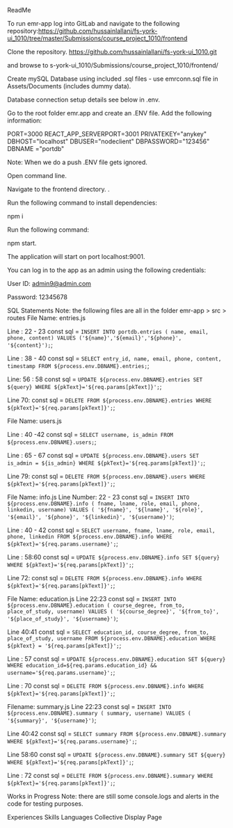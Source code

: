 ReadMe

To run emr-app log into GitLab and navigate to the following repository:https://github.com/hussainlallani/fs-york-ui_1010/tree/master/Submissions/course_project_1010/frontend

Clone the repository.
https://github.com/hussainlallani/fs-york-ui_1010.git

and browse to s-york-ui_1010/Submissions/course_project_1010/frontend/

Create mySQL Database using included .sql files - use emrconn.sql file in Assets/Documents (includes dummy data).

Database connection setup details see below in .env.

Go to the root folder emr.app and create an .ENV file. Add the following information:

PORT=3000
REACT_APP_SERVERPORT=3001
PRIVATEKEY="anykey"
DBHOST="localhost"
DBUSER="nodeclient"
DBPASSWORD="123456"
DBNAME ="portdb"

Note: When we do a push .ENV file gets ignored.

Open command line.

Navigate to the frontend directory.
.

Run the following command to install dependencies:

npm i

Run the following command:

npm start.

The application will start on port localhost:9001.

You can log in to the app as an admin using the following credentials:

User ID: admin9@admin.com

Password: 12345678

SQL Statements
Note: the following files are all in the folder emr-app > src > routes
File Name: entries.js

Line : 22 - 23
const sql = `INSERT INTO portdb.entries ( name, email, phone, content) VALUES ('${name}','${email}','${phone}', '${content}');`;

Line : 38 - 40
const sql = `SELECT entry_id, name, email, phone, content, timestamp FROM ${process.env.DBNAME}.entries;`;

Line: 56 : 58
const sql = `UPDATE ${process.env.DBNAME}.entries SET ${query} WHERE ${pkText}='${req.params[pkText]}';`;

Line 70:
const sql = `DELETE FROM ${process.env.DBNAME}.entries WHERE ${pkText}='${req.params[pkText]}';`;

File Name: users.js

Line : 40 -42
const sql = `SELECT username, is_admin FROM ${process.env.DBNAME}.users;`;

Line : 65 - 67
const sql = `UPDATE ${process.env.DBNAME}.users SET is_admin = ${is_admin} WHERE ${pkText}='${req.params[pkText]}';`;

Line 79:
const sql = `DELETE FROM ${process.env.DBNAME}.users WHERE ${pkText}='${req.params[pkText]}';`;

File Name: info.js
Line Number: 22 - 23
const sql = `INSERT INTO ${process.env.DBNAME}.info ( fname, lname, role, email, phone, linkedin, username) VALUES ( '${fname}', '${lname}', '${role}', '${email}', '${phone}', '${linkedin}', '${username}')`;

Line : 40 - 42
const sql = `SELECT username, fname, lname, role, email, phone, linkedin FROM ${process.env.DBNAME}.info WHERE ${pkText}='${req.params.username}';`;

Line : 58:60
const sql = `UPDATE ${process.env.DBNAME}.info SET ${query} WHERE ${pkText}='${req.params[pkText]}';`;

Line 72:
const sql = `DELETE FROM ${process.env.DBNAME}.info WHERE ${pkText}='${req.params[pkText]}';`;

File Name: education.js
Line 22:23
const sql = `INSERT INTO ${process.env.DBNAME}.education ( course_degree, from_to, place_of_study, username) VALUES ( '${course_degree}', '${from_to}', '${place_of_study}', '${username}')`;

Line 40:41
const sql = `SELECT education_id, course_degree, from_to, place_of_study, username FROM ${process.env.DBNAME}.education WHERE ${pkText} = '${req.params[pkText]}';`;

Line : 57
const sql = `UPDATE ${process.env.DBNAME}.education SET ${query} WHERE education_id=${req.params.education_id} && username='${req.params.username}';`;

Line : 70
const sql = `DELETE FROM ${process.env.DBNAME}.info WHERE ${pkText}='${req.params[pkText]}';`;

Filename: summary.js
Line 22:23
const sql = `INSERT INTO ${process.env.DBNAME}.summary ( summary, username) VALUES ( '${summary}', '${username}')`;

Line 40:42
const sql = `SELECT summary FROM ${process.env.DBNAME}.summary WHERE ${pkText}='${req.params.username}';`;

Line 58:60
const sql = `UPDATE ${process.env.DBNAME}.summary SET ${query} WHERE ${pkText}='${req.params[pkText]}';`;

Line : 72
const sql = `DELETE FROM ${process.env.DBNAME}.summary WHERE ${pkText}='${req.params[pkText]}';`;

Works in Progress
Note: there are still some console.logs and alerts in the code for testing purposes.

Experiences
Skills
Languages
Collective Display Page
